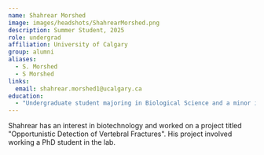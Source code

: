 ```yaml
---
name: Shahrear Morshed
image: images/headshots/ShahrearMorshed.png
description: Summer Student, 2025
role: undergrad
affiliation: University of Calgary
group: alumni
aliases:
  - S. Morshed
  - S Morshed
links:
  email: shahrear.morshed1@ucalgary.ca
education: 
  - "Undergraduate student majoring in Biological Science and a minor in Computer Science, University of Calgary"
---
```


Shahrear has an interest in biotechnology and worked on a project titled 
"Opportunistic Detection of Vertebral Fractures". His project involved working a PhD student in the lab.